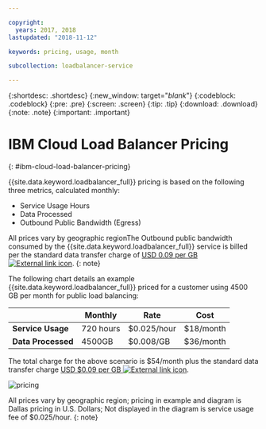 ```yaml
---

copyright:
  years: 2017, 2018
lastupdated: "2018-11-12"

keywords: pricing, usage, month

subcollection: loadbalancer-service

---
```


{:shortdesc: .shortdesc}
{:new_window: target="_blank_"}
{:codeblock: .codeblock}
{:pre: .pre}
{:screen: .screen}
{:tip: .tip}
{:download: .download}
{:note: .note}
{:important: .important}


# IBM Cloud Load Balancer Pricing
{: #ibm-cloud-load-balancer-pricing}

{{site.data.keyword.loadbalancer_full}} pricing is based on the following three metrics, calculated monthly:

* Service Usage Hours
* Data Processed
* Outbound Public Bandwidth (Egress)

All prices vary by geographic regionThe Outbound public bandwidth consumed by the {{site.data.keyword.loadbalancer_full}} service is billed per the standard data transfer charge of [USD 0.09 per GB ![External link icon](../../icons/launch-glyph.svg "External link icon")](https://www.ibm.com/cloud/bandwidth).
{: note}

The following chart details an example {{site.data.keyword.loadbalancer_full}} priced for a customer using 4500 GB per month for public load balancing:

| | Monthly | Rate | Cost |
| ------------- | ------------- | ------------- | ------------- |
| **Service Usage** | 720 hours | $0.025/hour | $18/month |
| **Data Processed** | 4500GB | $0.008/GB | $36/month |

The total charge for the above scenario is $54/month plus the standard data transfer charge [USD $0.09 per GB ![External link icon](../../icons/launch-glyph.svg "External link icon")](https://www.ibm.com/cloud/bandwidth).

![pricing](./images/pricing.png)


All prices vary by geographic region; pricing in example and diagram is Dallas pricing in U.S. Dollars; Not displayed in the diagram is service usage fee of $0.025/hour.
{: note}
